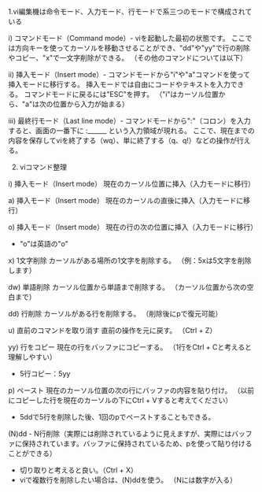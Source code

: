 1.vi編集機は命令モード、入力モード、行モードで系三つのモードで構成されている

i) コマンドモード（Command mode）- viを起動した最初の状態です。
ここでは方向キーを使ってカーソルを移動させることができ、"dd"や"yy"で行の削除やコピー、"x"で一文字削除ができる。
（その他のコマンドについては以下）

ii) 挿入モード（Insert mode）- コマンドモードから"i"や"a"コマンドを使って挿入モードに移行する。
挿入モードでは自由にコードやテキストを入力できる。
コマンドモードに戻るには"ESC"を押す。
（"i"はカーソル位置から、"a"は次の位置から入力が始まる）

iii) 最終行モード（Last line mode）- コマンドモードから":"（コロン）を入力すると、画面の一番下に :______ という入力領域が現れる。
ここで、現在までの内容を保存してviを終了する（wq）、単に終了する（q、q!）などの操作が行える。

2. viコマンド整理

i) 挿入モード（Insert mode）
現在のカーソル位置に挿入（入力モードに移行）

a) 挿入モード（Insert mode）
現在のカーソルの直後に挿入（入力モードに移行）

o) 挿入モード（Insert mode）
現在の行の次の位置に挿入（入力モードに移行）
- "o"は英語の"o"

x) 1文字削除
カーソルがある場所の1文字を削除する。
（例：5xは5文字を削除します）

dw) 単語削除
カーソル位置から単語まで削除する。
（カーソル位置から次の空白まで）

dd) 行削除
カーソルがある行を削除する。
（削除後にpで復元可能）

u) 直前のコマンドを取り消す
直前の操作を元に戻す。
（Ctrl + Z）

yy) 行をコピー
現在の行をバッファにコピーする。
（1行をCtrl + Cと考えると理解しやすい）
- 5行コピー：5yy

p) ペースト
現在のカーソル位置の次の行にバッファの内容を貼り付け。
（以前にコピーした行を現在のカーソルの下にCtrl + Vすると考えてください）

- 5ddで5行を削除した後、1回のpでペーストすることもできる。

(N)dd - N行削除（実際には削除されているように見えますが、実際にはバッファに保持されています。バッファに保持されているため、pを使って貼り付けることができる）
- 切り取りと考えると良い。（Ctrl + X）
- viで複数行を削除したい場合は、(N)ddを使う。
（Nには数字が入る）

